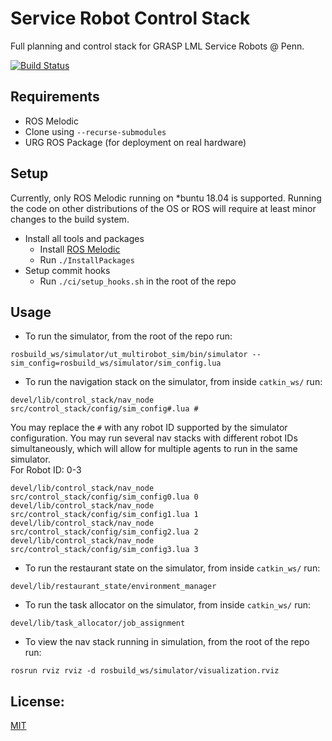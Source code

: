 # Service Robot Control Stack

Full planning and control stack for GRASP LML Service Robots @ Penn.

[![Build Status](https://travis-ci.com/kylevedder/ServiceRobotControlStack.svg?branch=master)](https://travis-ci.com/kylevedder/ServiceRobotControlStack)

## Requirements

 - ROS Melodic
 - Clone using `--recurse-submodules`
 - URG ROS Package (for deployment on real hardware)

## Setup

Currently, only ROS Melodic running on *buntu 18.04 is supported. Running the code on other distributions of the OS or ROS will require at least minor changes to the build system.

 - Install all tools and packages
   - Install [ROS Melodic](http://wiki.ros.org/melodic/Installation)
   - Run `./InstallPackages`
 - Setup commit hooks
   - Run `./ci/setup_hooks.sh` in the root of the repo
   
## Usage
 - To run the simulator, from the root of the repo run:
 ```
 rosbuild_ws/simulator/ut_multirobot_sim/bin/simulator --sim_config=rosbuild_ws/simulator/sim_config.lua
 ```
 
 - To run the navigation stack on the simulator, from inside `catkin_ws/` run:
 ```
 devel/lib/control_stack/nav_node src/control_stack/config/sim_config#.lua #
 ```
 You may replace the `#` with any robot ID supported by the simulator configuration. You may run several nav stacks with different robot IDs simultaneously, which will allow for multiple agents to run in the same simulator. <br />
 For Robot ID: 0-3
 ```
 devel/lib/control_stack/nav_node src/control_stack/config/sim_config0.lua 0
 devel/lib/control_stack/nav_node src/control_stack/config/sim_config1.lua 1
 devel/lib/control_stack/nav_node src/control_stack/config/sim_config2.lua 2
 devel/lib/control_stack/nav_node src/control_stack/config/sim_config3.lua 3
 ```
 
 
 - To run the restaurant state on the simulator, from inside `catkin_ws/` run:
 ```
 devel/lib/restaurant_state/environment_manager
 ```
 - To run the task allocator on the simulator, from inside `catkin_ws/` run:
 ```
 devel/lib/task_allocator/job_assignment
 ```
 
 - To view the nav stack running in simulation, from the root of the repo run:
```
rosrun rviz rviz -d rosbuild_ws/simulator/visualization.rviz
```

## License:

[MIT](../master/LICENSE)

